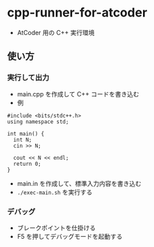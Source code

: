 # cpp-runner-for-atcoder

- AtCoder 用の C++ 実行環境

## 使い方

### 実行して出力

- main.cpp を作成して C++ コードを書き込む
- 例

```
#include <bits/stdc++.h>
using namespace std;

int main() {
  int N;
  cin >> N;

  cout << N << endl;
  return 0;
}
```

- main.in を作成して、標準入力内容を書き込む
- `./exec-main.sh` を実行する

### デバッグ

- ブレークポイントを仕掛ける
- F5 を押してデバッグモードを起動する
